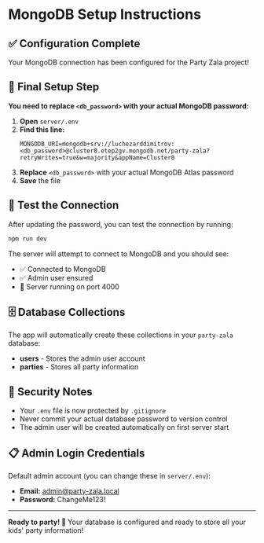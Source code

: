 # MongoDB Setup Instructions

## ✅ Configuration Complete

Your MongoDB connection has been configured for the Party Zala project!

## 🔧 Final Setup Step

**You need to replace `<db_password>` with your actual MongoDB password:**

1. **Open** `server/.env`
2. **Find this line:**
   ```
   MONGODB_URI=mongodb+srv://luchezarddimitrov:<db_password>@cluster0.etep2gv.mongodb.net/party-zala?retryWrites=true&w=majority&appName=Cluster0
   ```
3. **Replace** `<db_password>` with your actual MongoDB Atlas password
4. **Save** the file

## 🚀 Test the Connection

After updating the password, you can test the connection by running:

```bash
npm run dev
```

The server will attempt to connect to MongoDB and you should see:
- ✅ Connected to MongoDB
- ✅ Admin user ensured  
- 🚀 Server running on port 4000

## 🗄️ Database Collections

The app will automatically create these collections in your `party-zala` database:
- **users** - Stores the admin user account
- **parties** - Stores all party information

## 🔐 Security Notes

- Your `.env` file is now protected by `.gitignore`
- Never commit your actual database password to version control
- The admin user will be created automatically on first server start

## 📋 Admin Login Credentials

Default admin account (you can change these in `server/.env`):
- **Email:** admin@party-zala.local
- **Password:** ChangeMe123!

---

**Ready to party! 🎉** Your database is configured and ready to store all your kids' party information!
